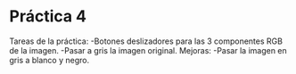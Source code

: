  # Práctica 4
Tareas de la práctica:
-Botones deslizadores para las 3 componentes RGB de la imagen.
-Pasar a gris la imagen original.
Mejoras:
-Pasar la imagen en gris a blanco y negro.

